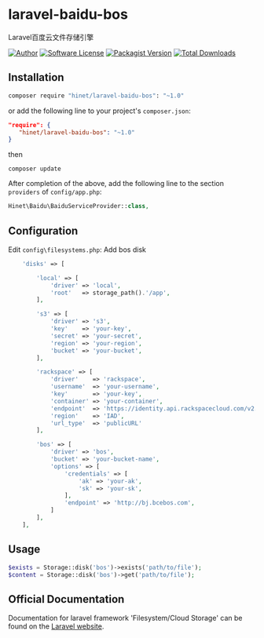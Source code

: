 # laravel-baidu-bos
Laravel百度云文件存储引擎

[![Author](http://img.shields.io/badge/author-@hinet-blue.svg?style=flat-square)](https://github.com/hinet)
[![Software License](https://img.shields.io/badge/license-MIT-brightgreen.svg?style=flat-square)](LICENSE)
[![Packagist Version](https://img.shields.io/packagist/v/hinet/laravel-baidu-bos.svg?style=flat-square)](https://packagist.org/packages/hinet/laravel-baidu-bos)
[![Total Downloads](https://img.shields.io/packagist/dt/hinet/laravel-baidu-bos.svg?style=flat-square)](https://packagist.org/packages/hinet/laravel-baidu-bos)


## Installation

```bash
composer require "hinet/laravel-baidu-bos": "~1.0"

```
or add the following line to your project's `composer.json`:

```json
"require": {
   "hinet/laravel-baidu-bos": "~1.0"
}
```
then

```shell
composer update
```
After completion of the above, add the following line to the section `providers` of `config/app.php`:

```php
Hinet\Baidu\BaiduServiceProvider::class,
```

## Configuration

Edit `config\filesystems.php`:
Add bos disk

```php
	'disks' => [

		'local' => [
			'driver' => 'local',
			'root'   => storage_path().'/app',
		],

		's3' => [
			'driver' => 's3',
			'key'    => 'your-key',
			'secret' => 'your-secret',
			'region' => 'your-region',
			'bucket' => 'your-bucket',
		],

		'rackspace' => [
			'driver'    => 'rackspace',
			'username'  => 'your-username',
			'key'       => 'your-key',
			'container' => 'your-container',
			'endpoint'  => 'https://identity.api.rackspacecloud.com/v2.0/',
			'region'    => 'IAD',
			'url_type'  => 'publicURL'
		],

		'bos' => [
			'driver' => 'bos',
			'bucket' => 'your-bucket-name',
			'options' => [
				'credentials' => [
					'ak' => 'your-ak',
					'sk' => 'your-sk',
				],
				'endpoint' => 'http://bj.bcebos.com',
			]
		],
	],
```

## Usage

```php
$exists = Storage::disk('bos')->exists('path/to/file');
$content = Storage::disk('bos')->get('path/to/file');
```

## Official Documentation

Documentation for laravel framework 'Filesystem/Cloud Storage' can be found on the [Laravel website](http://laravel.com/docs/5.0/filesystem).
